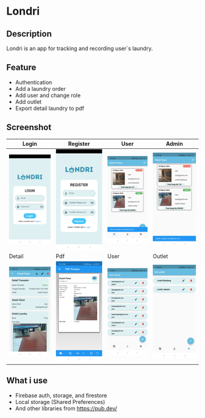 # Londri

## Description
Londri is an app for tracking and recording user`s laundry.

## Feature
- Authentication
- Add a laundry order
- Add user and change role
- Add outlet
- Export detail laundry to pdf

## Screenshot

| Login        | Register    | User        | Admin    |
|--------------|-----------|-------|----|
| <img src="app_screenshot/login.jpg" width="250"/> | <img src="app_screenshot/register.jpg" width="250"/> | <img src="app_screenshot/admin.jpg" width="250"/> | <img src="app_screenshot/user.jpg" width="250"/>|
| Detail        | Pdf    | User        | Outlet    |
| <img src="app_screenshot/detail.jpg" width="250"/> | <img src="app_screenshot/pdf.jpg" width="250"/> | <img src="app_screenshot/list_user.jpg" width="250"/> | <img src="app_screenshot/list_outlet.jpg" width="250"/>|

## What i use
- Firebase auth, storage, and firestore
- Local storage (Shared Preferences)
- And other libraries from https://pub.dev/
